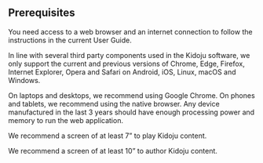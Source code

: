 ## Prerequisites

You need access to a web browser and an internet connection to follow the instructions in the current User Guide.

In line with several third party components used in the Kidoju software, we only support the current and previous versions of Chrome, Edge, Firefox, Internet Explorer, Opera and Safari on Android, iOS, Linux, macOS and Windows.

On laptops and desktops, we recommend using Google Chrome. On phones and tablets, we recommend using the native browser. Any device manufactured in the last 3 years should have enough processing power and memory to run the web application.

We recommend a screen of at least 7” to play Kidoju content.

We recommend a screen of at least 10” to author Kidoju content.

